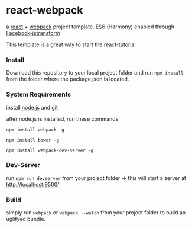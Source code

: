 react-webpack
=============

a [react](http://facebook.github.io/react/index.html) + [webpack](https://github.com/webpack/webpack)  project template. ES6 (Harmony) enabled through [Facebook-jstransform](https://github.com/facebook/jstransform)

This template is a great way to start the [react-tutorial](http://facebook.github.io/react/docs/tutorial.html)


### Install
Download this repository to your local project folder and run
``` npm install ``` from the folder where the package.json is located.


### System Requirements

install [node.js](http://nodejs.org/download/) and [git](http://git-scm.com/downloads)

after node.js is installed, run these commands

``` npm install webpack -g ```

``` npm install bower -g ```

``` npm install webpack-dev-server -g ```

### Dev-Server
run ``` npm run devserver ``` from your project folder -> this will start a server at [http://localhost:9500/](http://localhost:9500/)

### Build
simply run ``` webpack ``` or ``` webpack --watch ``` from your project folder to build an uglifyed bundle.











